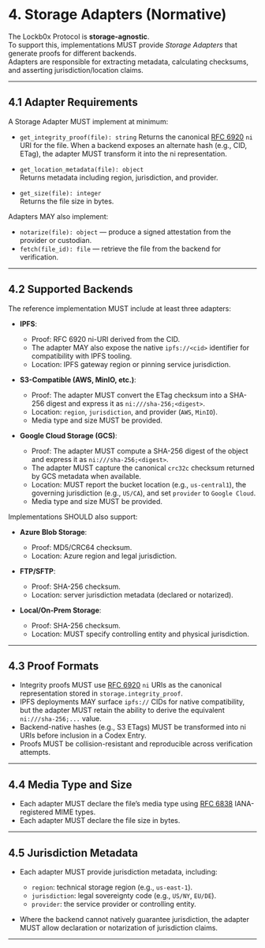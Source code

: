 


# 4. Storage Adapters (Normative)

The Lockb0x Protocol is **storage-agnostic**.  
To support this, implementations MUST provide *Storage Adapters* that generate proofs for different backends.  
Adapters are responsible for extracting metadata, calculating checksums, and asserting jurisdiction/location claims.

---

## 4.1 Adapter Requirements

A Storage Adapter MUST implement at minimum:

- `get_integrity_proof(file): string`
  Returns the canonical [RFC 6920] `ni` URI for the file. When a backend exposes an alternate hash (e.g., CID, ETag), the adapter MUST transform it into the ni representation.

- `get_location_metadata(file): object`  
  Returns metadata including region, jurisdiction, and provider.  

- `get_size(file): integer`  
  Returns the file size in bytes.  

Adapters MAY also implement:

- `notarize(file): object` — produce a signed attestation from the provider or custodian.  
- `fetch(file_id): file` — retrieve the file from the backend for verification.

---

## 4.2 Supported Backends

The reference implementation MUST include at least three adapters:

- **IPFS**:
  - Proof: RFC 6920 ni-URI derived from the CID.
  - The adapter MAY also expose the native `ipfs://<cid>` identifier for compatibility with IPFS tooling.
  - Location: IPFS gateway region or pinning service jurisdiction.

- **S3-Compatible (AWS, MinIO, etc.)**:
  - Proof: The adapter MUST convert the ETag checksum into a SHA-256 digest and express it as `ni:///sha-256;<digest>`.
  - Location: `region`, `jurisdiction`, and provider (`AWS`, `MinIO`).
  - Media type and size MUST be provided.

- **Google Cloud Storage (GCS)**:
  - Proof: The adapter MUST compute a SHA-256 digest of the object and express it as `ni:///sha-256;<digest>`.
  - The adapter MUST capture the canonical `crc32c` checksum returned by GCS metadata when available.
  - Location: MUST report the bucket location (e.g., `us-central1`), the governing jurisdiction (e.g., `US/CA`), and set `provider` to `Google Cloud`.
  - Media type and size MUST be provided.

Implementations SHOULD also support:

- **Azure Blob Storage**:  
  - Proof: MD5/CRC64 checksum.  
  - Location: Azure region and legal jurisdiction.  

- **FTP/SFTP**:  
  - Proof: SHA-256 checksum.  
  - Location: server jurisdiction metadata (declared or notarized).  

- **Local/On-Prem Storage**:  
  - Proof: SHA-256 checksum.  
  - Location: MUST specify controlling entity and physical jurisdiction.  

---

## 4.3 Proof Formats

- Integrity proofs MUST use [RFC 6920] `ni` URIs as the canonical representation stored in `storage.integrity_proof`.
- IPFS deployments MAY surface `ipfs://` CIDs for native compatibility, but the adapter MUST retain the ability to derive the equivalent `ni:///sha-256;...` value.
- Backend-native hashes (e.g., S3 ETags) MUST be transformed into ni URIs before inclusion in a Codex Entry.
- Proofs MUST be collision-resistant and reproducible across verification attempts.

---

## 4.4 Media Type and Size

- Each adapter MUST declare the file’s media type using [RFC 6838] IANA-registered MIME types.  
- Each adapter MUST declare the file size in bytes.  

---

## 4.5 Jurisdiction Metadata

- Each adapter MUST provide jurisdiction metadata, including:  
  - `region`: technical storage region (e.g., `us-east-1`).  
  - `jurisdiction`: legal sovereignty code (e.g., `US/NY`, `EU/DE`).  
  - `provider`: the service provider or controlling entity.  

- Where the backend cannot natively guarantee jurisdiction, the adapter MUST allow declaration or notarization of jurisdiction claims.

---

[RFC 6920]: https://www.rfc-editor.org/rfc/rfc6920
[RFC 6838]: https://www.rfc-editor.org/rfc/rfc6838
